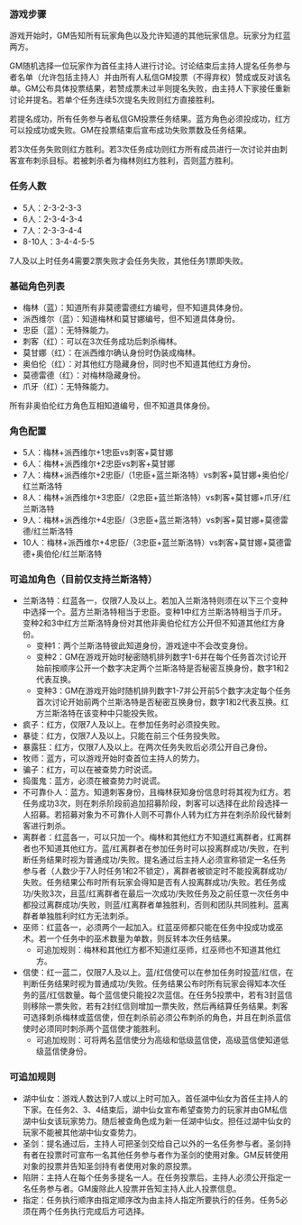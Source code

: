 ### 游戏步骤
游戏开始时，GM告知所有玩家角色以及允许知道的其他玩家信息。玩家分为红蓝两方。

GM随机选择一位玩家作为首任主持人进行讨论。讨论结束后主持人提名任务参与者名单（允许包括主持人）并由所有人私信GM投票（不得弃权）赞成或反对该名单。GM公布具体投票结果，若赞成票未过半则提名失败，由主持人下家接任重新讨论并提名。若单个任务连续5次提名失败则红方直接胜利。

若提名成功，所有任务参与者私信GM投票任务结果。蓝方角色必须投成功，红方可以投成功或失败。GM在投票结束后宣布成功失败票数及任务结果。

若3次任务失败则红方胜利。若3次任务成功则红方所有成员进行一次讨论并由刺客宣布刺杀目标。若被刺杀者为梅林则红方胜利，否则蓝方胜利。

### 任务人数
- 5人：2-3-2-3-3
- 6人：2-3-4-3-4
- 7人：2-3-3-4-4
- 8-10人：3-4-4-5-5

7人及以上时任务4需要2票失败才会任务失败，其他任务1票即失败。

### 基础角色列表
- 梅林（蓝）：知道所有非莫德雷德红方编号，但不知道具体身份。
- 派西维尔（蓝）：知道梅林和莫甘娜编号，但不知道具体身份。
- 忠臣（蓝）：无特殊能力。
- 刺客（红）：可以在3次任务成功后刺杀梅林。
- 莫甘娜（红）：在派西维尔确认身份时伪装成梅林。
- 奥伯伦（红）：对其他红方隐藏身份，同时也不知道其他红方身份。
- 莫德雷德（红）：对梅林隐藏身份。
- 爪牙（红）：无特殊能力。

所有非奥伯伦红方角色互相知道编号，但不知道具体身份。

### 角色配置
- 5人：梅林+派西维尔+1忠臣vs刺客+莫甘娜
- 6人：梅林+派西维尔+2忠臣vs刺客+莫甘娜
- 7人：梅林+派西维尔+2忠臣/（1忠臣+蓝兰斯洛特）vs刺客+莫甘娜+奥伯伦/红兰斯洛特
- 8人：梅林+派西维尔+3忠臣/（2忠臣+蓝兰斯洛特）vs刺客+莫甘娜+爪牙/红兰斯洛特
- 9人：梅林+派西维尔+4忠臣/（3忠臣+蓝兰斯洛特）vs刺客+莫甘娜+莫德雷德/红兰斯洛特
- 10人：梅林+派西维尔+4忠臣/（3忠臣+蓝兰斯洛特）vs刺客+莫甘娜+莫德雷德+奥伯伦/红兰斯洛特

### 可追加角色（目前仅支持兰斯洛特）
- 兰斯洛特：红蓝各一，仅限7人及以上。若加入兰斯洛特则须在以下三个变种中选择一个。蓝方兰斯洛特相当于忠臣。变种1中红方兰斯洛特相当于爪牙。变种2和3中红方兰斯洛特身份对其他非奥伯伦红方公开但不知道其他红方身份。
    - 变种1：两个兰斯洛特彼此知道身份，游戏途中不会改变身份。
    - 变种2：GM在游戏开始时秘密随机排列数字1-6并在每个任务首次讨论开始前按顺序公开一个数字决定两个兰斯洛特是否秘密互换身份，数字1和2代表互换。
    - 变种3：GM在游戏开始时随机排列数字1-7并公开前5个数字决定每个任务首次讨论开始前两个兰斯洛特是否秘密互换身份，数字1和2代表互换。红方兰斯洛特在该变种中只能投失败。
- 疯子：红方，仅限7人及以上。在参加任务时必须投失败。
- 暴徒：红方，仅限7人及以上。只能在前三个任务投失败。
- 暴露狂：红方，仅限7人及以上。在两次任务失败后必须公开自己身份。
- 牧师：蓝方，可以游戏开始时查首位主持人的势力。
- 骗子：红方，可以在被查势力时说谎。
- 捣蛋鬼：蓝方，必须在被查势力时说谎。
- 不可靠仆人：蓝方。知道刺客身份，且梅林获知身份信息时将其视为红方。若任务成功3次，则在刺杀阶段前追加招募阶段，刺客可以选择在此阶段选择一人招募。若招募对象为不可靠仆人则不可靠仆人转为红方并在刺杀阶段代替刺客进行刺杀。
- 离群者：红蓝各一，可以只加一个。梅林和其他红方不知道红离群者，红离群者也不知道其他红方。蓝/红离群者在参加任务时可以投离群成功/失败，在判断任务结果时视为普通成功/失败。提名通过后主持人必须宣称锁定一名任务参与者（人数少于7人时任务1和2不锁定），离群者被锁定时不能投离群成功/失败。任务结果公布时所有玩家会得知是否有人投离群成功/失败。若任务成功/失败3次，且蓝/红离群者在最后一次成功/失败任务及之前任意一次任务中都投过离群成功/失败，则蓝/红离群者单独胜利，否则和团队共同胜利。蓝离群者单独胜利时红方无法刺杀。
- 巫师：红蓝各一，必须两个一起加入。红蓝巫师都只能在任务中投成功或巫术。若一个任务中的巫术数量为单数，则反转本次任务结果。
    - 可追加规则：梅林和其他红方都不知道红巫师，红巫师也不知道其他红方。
- 信使：红一蓝二，仅限7人及以上。蓝/红信使可以在参加任务时投蓝/红信，在判断任务结果时视为普通成功/失败。任务结果公布时所有玩家会得知本次任务的蓝/红信数量。每个蓝信使只能投2次蓝信。在任务5投票中，若有3封蓝信则移除一票失败，若有2封红信则增加一票失败，然后再结算任务结果。刺客可选择刺杀梅林或蓝信使，但在刺杀前必须公布刺杀的角色，并且在刺杀蓝信使时必须同时刺杀两个蓝信使才能胜利。
    - 可追加规则：可将两名蓝信使分为高级和低级蓝信使，高级蓝信使知道低级蓝信使身份。

### 可追加规则
- 湖中仙女：游戏人数达到7人或以上时可加入。首任湖中仙女为首任主持人的下家。在任务2、3、4结束后，湖中仙女宣布希望查势力的玩家并由GM私信湖中仙女该玩家势力。随后被查角色成为新一任湖中仙女。担任过湖中仙女的玩家不能被其他湖中仙女查势力。
- 圣剑：提名通过后，主持人可把圣剑交给自己以外的一名任务参与者。圣剑持有者在投票时可宣布一名其他任务参与者作为圣剑的使用对象。GM反转使用对象的投票并告知圣剑持有者使用对象的原投票。
- 陷阱：主持人在每个任务多提名一人。在任务投票后，主持人必须公开指定一名任务参与者。GM废除此人投票并告知主持人此人投票信息。
- 指定：任务执行顺序由指定顺序改为由主持人指定所要执行的任务。任务5必须在两个任务执行完成后方可选择。
